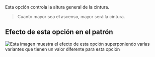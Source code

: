 Esta opción controla la altura general de la cintura.

> Cuanto mayor sea el ascenso, mayor será la cintura.

## Efecto de esta opción en el patrón

![Esta imagen muestra el efecto de esta opción superponiendo varias variantes que tienen un valor diferente para esta opción](shin\_rise\_sample.svg "Efecto de esta opción en el patrón")
